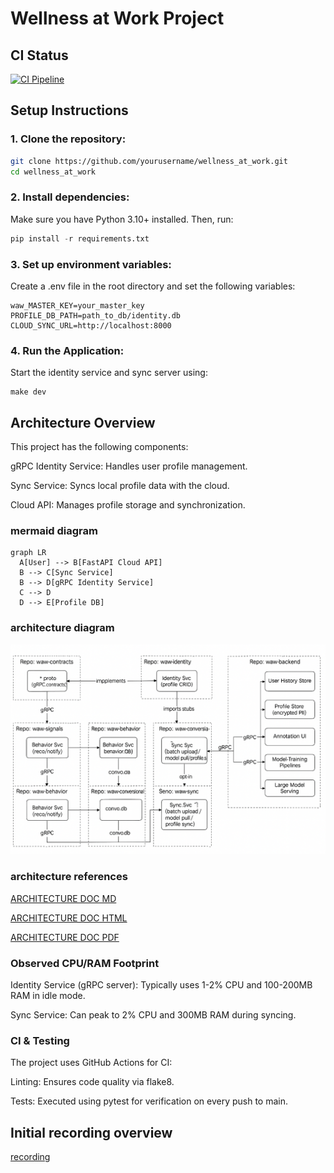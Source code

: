 # Wellness at Work Project

## CI Status
[![CI Pipeline](https://github.com/a1nn1997/waw-testcase-backend/actions/workflows/ci.yml/badge.svg)](https://github.com/a1nn1997/waw-testcase-backend/actions/workflows/ci.yml)

## Setup Instructions

### 1. Clone the repository:
```bash
git clone https://github.com/yourusername/wellness_at_work.git
cd wellness_at_work
```
### 2. Install dependencies:

Make sure you have Python 3.10+ installed. Then, run:

```python
pip install -r requirements.txt
```

### 3. Set up environment variables:
Create a .env file in the root directory and set the following variables:

```.env
waw_MASTER_KEY=your_master_key
PROFILE_DB_PATH=path_to_db/identity.db
CLOUD_SYNC_URL=http://localhost:8000
```

### 4. Run the Application:
Start the identity service and sync server using:
```shell
make dev
```

## Architecture Overview

This project has the following components:

gRPC Identity Service: Handles user profile management.

Sync Service: Syncs local profile data with the cloud.

Cloud API: Manages profile storage and synchronization.

### mermaid diagram
```mermaid
graph LR
  A[User] --> B[FastAPI Cloud API]
  B --> C[Sync Service]
  B --> D[gRPC Identity Service]
  C --> D
  D --> E[Profile DB]
```

### architecture diagram
![Updated component diagram](docs/architect_diag.png)

### architecture references

[ARCHITECTURE DOC MD](docs/architecture_docs_updated.md)

[ARCHITECTURE DOC HTML](docs/architecture_docs.html)

[ARCHITECTURE DOC PDF](docs/architecture.docx)

### Observed CPU/RAM Footprint

Identity Service (gRPC server): Typically uses 1-2% CPU and 100-200MB RAM in idle mode.

Sync Service: Can peak to 2% CPU and 300MB RAM during syncing.

### CI & Testing
The project uses GitHub Actions for CI:

Linting: Ensures code quality via flake8.

Tests: Executed using pytest for verification on every push to main.

## Initial recording overview
[recording](docs/screen-capture.webm)
